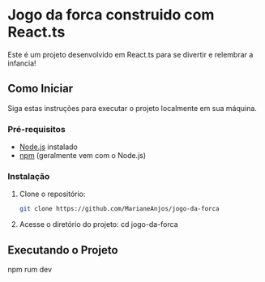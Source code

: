 # Jogo da forca construido com React.ts


Este é um projeto desenvolvido em React.ts para se divertir e relembrar a infancia!

## Como Iniciar

Siga estas instruções para executar o projeto localmente em sua máquina.

### Pré-requisitos

- [Node.js](https://nodejs.org/) instalado
- [npm](https://www.npmjs.com/) (geralmente vem com o Node.js)

### Instalação

1. Clone o repositório:

   ```bash
   git clone https://github.com/MarianeAnjos/jogo-da-forca

2. Acesse o diretório do projeto:
cd jogo-da-forca

## Executando o Projeto
npm rum dev
